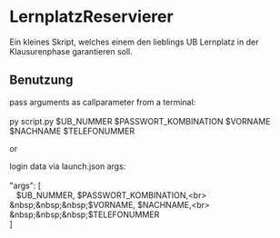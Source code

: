 # LernplatzReservierer

Ein kleines Skript, welches einem den lieblings UB Lernplatz in der Klausurenphase garantieren soll.

## Benutzung

pass arguments as callparameter from a terminal:
<br>
<br>
py script.py $UB_NUMMER $PASSWORT_KOMBINATION $VORNAME $NACHNAME $TELEFONUMMER
<br>

<k>or<k>

login data via launch.json args:
<br>
<br>
"args": [<br>
&nbsp;&nbsp;&nbsp;$UB_NUMMER, $PASSWORT_KOMBINATION,<br>
&nbsp;&nbsp;&nbsp;$VORNAME, $NACHNAME,<br>
&nbsp;&nbsp;&nbsp;$TELEFONUMMER<br>
]
